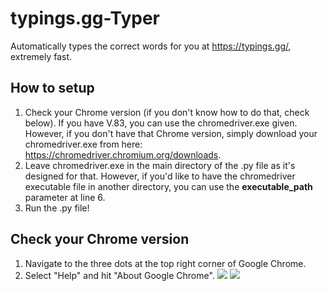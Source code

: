 # typings.gg-Typer
Automatically types the correct words for you at https://typings.gg/, extremely fast.

## How to setup
1. Check your Chrome version (if you don't know how to do that, check below). If you have V.83, you can use the chromedriver.exe given. However, if you don't have that Chrome version, simply download your chromedriver.exe from here: https://chromedriver.chromium.org/downloads.
2. Leave chromedriver.exe in the main directory of the .py file as it's designed for that. However, if you'd like to have the chromedriver executable file in another directory, you can use the **executable_path** parameter at line 6.
3. Run the .py file!

## Check your Chrome version
1. Navigate to the three dots at the top right corner of Google Chrome.
2. Select "Help" and hit "About Google Chrome".
![](https://i.imgur.com/PiL1MEy.png)
![](https://i.imgur.com/aluXidt.png)
